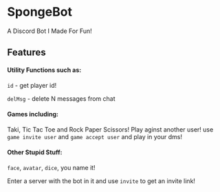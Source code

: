 # SpongeBot
A Discord Bot I Made For Fun!

## Features

#### Utility Functions such as:
`id` - get player id!

`delMsg` - delete N messages from chat

#### Games including:
Taki, Tic Tac Toe and Rock Paper Scissors! Play aginst another user!
use `game invite user` and `game accept user` and play in your dms!

#### Other Stupid Stuff:
`face`, `avatar`, `dice`, you name it!

Enter a server with the bot in it and use `invite` to get an invite link!
